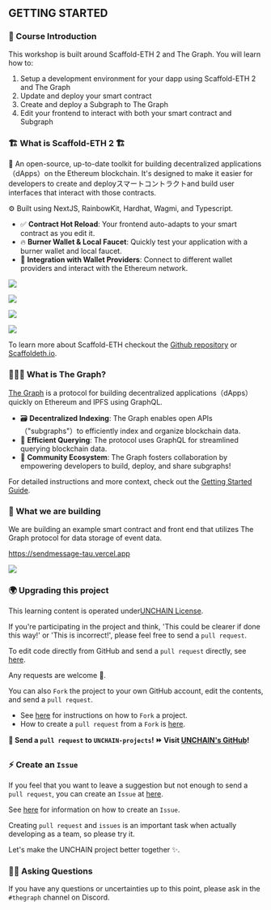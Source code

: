 ## GETTING STARTED

### 🎉 Course Introduction

This workshop is built around Scaffold-ETH 2 and The Graph. You will learn how to:

1. Setup a development environment for your dapp using Scaffold-ETH 2 and The Graph
2. Update and deploy your smart contract
3. Create and deploy a Subgraph to The Graph
4. Edit your frontend to interact with both your smart contract and Subgraph

### 🏗 What is Scaffold-ETH 2 🏗

🧪 An open-source, up-to-date toolkit for building decentralized applications（dApps）on the Ethereum blockchain. It's designed to make it easier for developers to create and deployスマートコントラクトand build user interfaces that interact with those contracts.

⚙️ Built using NextJS, RainbowKit, Hardhat, Wagmi, and Typescript.

- ✅ **Contract Hot Reload**: Your frontend auto-adapts to your smart contract as you edit it.
- 🔥 **Burner Wallet & Local Faucet**: Quickly test your application with a burner wallet and local faucet.
- 🔐 **Integration with Wallet Providers**: Connect to different wallet providers and interact with the Ethereum network.

![](/images/TheGraph-ScaffoldEth2/section-0/0_1_1.png)

![](/images/TheGraph-ScaffoldEth2/section-0/0_1_2.png)

![](/images/TheGraph-ScaffoldEth2/section-0/0_1_3.png)

![](/images/TheGraph-ScaffoldEth2/section-0/0_1_4.png)

To learn more about Scaffold-ETH checkout the [Github repository](https://github.com/scaffold-eth/scaffold-eth-2) or [Scaffoldeth.io](https://scaffoldeth.io).

### 🧑🏼‍🚀 What is The Graph?

[The Graph](https://thegraph.com/) is a protocol for building decentralized applications（dApps）quickly on Ethereum and IPFS using GraphQL.

- 🗃️ **Decentralized Indexing**: The Graph enables open APIs（"subgraphs"）to efficiently index and organize blockchain data.
- 🔎 **Efficient Querying**: The protocol uses GraphQL for streamlined querying blockchain data.
- 🙌 **Community Ecosystem**: The Graph fosters collaboration by empowering developers to build, deploy, and share subgraphs!

For detailed instructions and more context, check out the [Getting Started Guide](https://thegraph.com/docs/en/cookbook/quick-start).

### 🧱 What we are building

We are building an example smart contract and front end that utilizes The Graph protocol for data storage of event data.

https://sendmessage-tau.vercel.app

![](/images/TheGraph-ScaffoldEth2/section-0/0_1_5.png)

### 🌍 Upgrading this project

This learning content is operated under[UNCHAIN License](https://github.com/unchain-tech/UNCHAIN-projects/blob/main/LICENSE).

If you're participating in the project and think, 'This could be clearer if done this way!' or 'This is incorrect!', please feel free to send a `pull request`.

To edit code directly from GitHub and send a `pull request` directly, see [here](https://docs.github.com/en/repositories/working-with-files/managing-files/editing-files#editing-files-in-another-users-repository).

Any requests are welcome 🎉.

You can also `Fork` the project to your own GitHub account, edit the contents, and send a `pull request`.

- See [here](https://docs.github.com/en/get-started/quickstart/fork-a-repo) for instructions on how to `Fork` a project.
- How to create a `pull request` from a `Fork` is [here](https://docs.github.com/en/pull-requests/collaborating-with-pull-requests/proposing-changes-to-your-work-with-pull-requests/creating-a-pull-request-from-a-fork).

**👋 Send a `pull request` to `UNCHAIN-projects`! ⏩ Visit [UNCHAIN's GitHub](https://github.com/unchain-tech/UNCHAIN-projects)!**

### ⚡️ Create an `Issue`

If you feel that you want to leave a suggestion but not enough to send a `pull request`, you can create an `Issue` at [here](https://github.com/unchain-tech/UNCHAIN-projects/issues).

See [here](https://docs.github.com/en/issues/tracking-your-work-with-issues/creating-an-issue) for information on how to create an `Issue`.

Creating `pull request` and `issues` is an important task when actually developing as a team, so please try it.

Let's make the UNCHAIN project better together ✨.

### 🙋‍♂️ Asking Questions

If you have any questions or uncertainties up to this point, please ask in the `#thegraph` channel on Discord.
